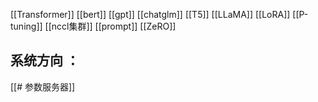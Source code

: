 [[Transformer]]
[[bert]]
[[gpt]]
[[chatglm]]
[[T5]]
[[LLaMA]]
[[LoRA]]
[[P-tuning]]
[[nccl集群]]
[[prompt]]
[[ZeRO]]

## 系统方向 ：
[[# 参数服务器]]


